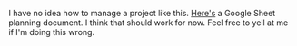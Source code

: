 I have no idea how to manage a project like this. [Here's](https://docs.google.com/spreadsheets/d/1vrTgTDHCtLkmovA93vDOiS0uyBnXXW4zY6GRteaJy_I) a Google Sheet planning document. I think that should work for now. Feel free to yell at me if I'm doing this wrong.
